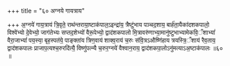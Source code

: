 +++
title = "६० अग्नये गायत्राय"

+++
अ॒ग्नये॑ गाय॒त्राय॑ त्रि॒वृते॒ राथ॑न्तराया॒ष्टाक॑पाल॒ऽइन्द्रा॑य॒ त्रैष्टु॑भाय पञ्चद॒शाय॒ बार्ह॑ता॒यैका॑दशकपालो॒ विश्वे॑भ्यो दे॒वेभ्यो॒ जाग॑तेभ्यः सप्तद॒शेभ्यो॑ वैरू॒पेभ्यो॒ द्वाद॑शकपालो मि॒त्रावरु॑णाभ्या॒मानु॑ष्टुभाभ्यामेकवि॒ँशाभ्यां॑ वैरा॒जाभ्यां॑ पय॒स्या᳕ बृह॒स्पत॑ये॒ पाङ्क्ता॑य त्रिण॒वाय॑ शाक्व॒राय॑ च॒रुः स॑वि॒त्रऽऔष्णि॑हाय त्रयस्त्रि॒ँशाय॑ रैव॒ताय॒ द्वाद॑शकपालः प्राजाप॒त्यश्च॒रुरदि॑त्यै॒ विष्णु॑पत्न्यै च॒रुर॒ग्नये॑ वैश्वान॒राय॒ द्वाद॑शकपा॒लोऽनु॑मत्याऽअ॒ष्टाक॑पालः ॥६० ॥